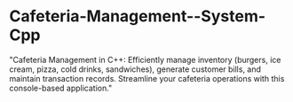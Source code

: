 # Cafeteria-Management--System-Cpp
"Cafeteria Management in C++: Efficiently manage inventory (burgers, ice cream, pizza, cold drinks, sandwiches), generate customer bills, and maintain transaction records. Streamline your cafeteria operations with this console-based application."
